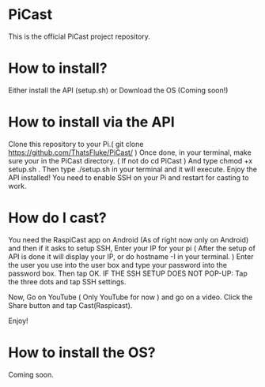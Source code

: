 # PiCast
This is the official PiCast project repository.

# How to install?
Either install the API (setup.sh) or Download the OS (Coming soon!)

# How to install via the API
Clone this repository to your Pi.( git clone https://github.com/ThatsFluke/PiCast/ ) Once done, in your terminal, make sure your in the PiCast directory. ( If not do cd PiCast ) And type chmod +x setup.sh . Then type ./setup.sh in your terminal and it will execute. Enjoy the API installed! You need to enable SSH on your Pi and restart for casting to work.

# How do I cast? 
You need the RaspiCast app on Android (As of right now only on Android) and then if it asks to setup SSH, Enter your IP for your pi ( After the setup of API is done it will display your IP, or do hostname -I in your terminal. ) Enter the user you use into the user box and type your password into the password box. Then tap OK. IF THE SSH SETUP DOES NOT POP-UP: Tap the three dots and tap SSH settings.

Now, Go on YouTube ( Only YouTube for now ) and go on a video. Click the Share button and tap Cast(Raspicast).

Enjoy!

# How to install the OS?
Coming soon.
